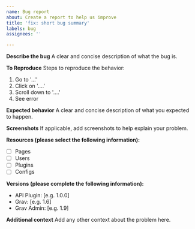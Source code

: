 ```yaml
---
name: Bug report
about: Create a report to help us improve
title: 'fix: short bug summary'
labels: bug
assignees: ''

---
```


**Describe the bug**
A clear and concise description of what the bug is.

**To Reproduce**
Steps to reproduce the behavior:
1. Go to '...'
2. Click on '....'
3. Scroll down to '....'
4. See error

**Expected behavior**
A clear and concise description of what you expected to happen.

**Screenshots**
If applicable, add screenshots to help explain your problem.

**Resources (please select the following information):**
 - [ ] Pages
 - [ ] Users
 - [ ] Plugins
 - [ ] Configs 

**Versions (please complete the following information):**
 - API Plugin: [e.g. 1.0.0]
 - Grav: [e.g. 1.6]
 - Grav Admin: [e.g. 1.9]

**Additional context**
Add any other context about the problem here.
